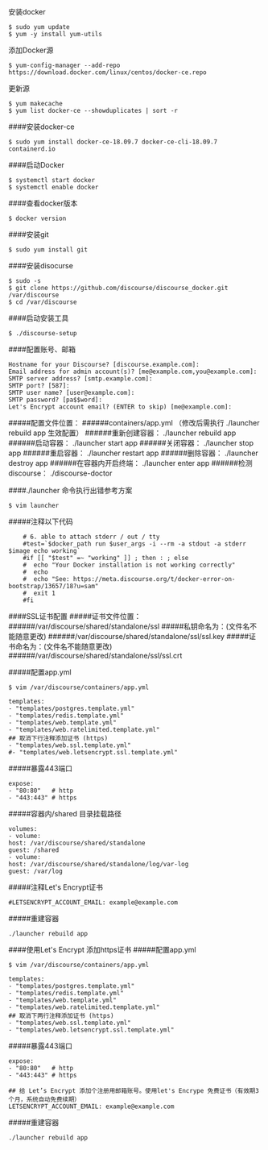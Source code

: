 安装docker
```
$ sudo yum update
$ yum -y install yum-utils
```
添加Docker源
```
$ yum-config-manager --add-repo https://download.docker.com/linux/centos/docker-ce.repo
```
更新源
```
$ yum makecache
$ yum list docker-ce --showduplicates | sort -r
```
####安装docker-ce
```
$ sudo yum install docker-ce-18.09.7 docker-ce-cli-18.09.7 containerd.io
```
####启动Docker
```
$ systemctl start docker
$ systemctl enable docker
```
####查看docker版本
```
$ docker version
```
####安装git
```
$ sudo yum install git
```
####安装disocurse
```
$ sudo -s
$ git clone https://github.com/discourse/discourse_docker.git /var/discourse
$ cd /var/discourse
```
####启动安装工具
```
$ ./discourse-setup
```
####配置账号、邮箱
````
Hostname for your Discourse? [discourse.example.com]:
Email address for admin account(s)? [me@example.com,you@example.com]:
SMTP server address? [smtp.example.com]:
SMTP port? [587]:
SMTP user name? [user@example.com]:
SMTP password? [pa$$word]:
Let's Encrypt account email? (ENTER to skip) [me@example.com]:
````

#####配置文件位置：
######containers/app.yml  （修改后需执行 ./launcher rebuild app 生效配置）
######重新创建容器：  ./launcher rebuild app
######启动容器：  ./launcher start app
######关闭容器：  ./launcher stop app
######重启容器：  ./launcher restart app
######删除容器：  ./launcher destroy app
######在容器内开启终端： ./launcher enter app
######检测 discourse：   ./discourse-doctor

####./launcher 命令执行出错参考方案
```
$ vim launcher
```
#####注释以下代码
```
    # 6. able to attach stderr / out / tty
    #test=`$docker_path run $user_args -i --rm -a stdout -a stderr $image echo working`
    #if [[ "$test" =~ "working" ]] ; then : ; else
    #  echo "Your Docker installation is not working correctly"
    #  echo
    #  echo "See: https://meta.discourse.org/t/docker-error-on-bootstrap/13657/18?u=sam"
    #  exit 1
    #fi
```

####SSL证书配置
#####证书文件位置：
######/var/discourse/shared/standalone/ssl
#####私钥命名为：(文件名不能随意更改)
######/var/discourse/shared/standalone/ssl/ssl.key
#####证书命名为：(文件名不能随意更改)
######/var/discourse/shared/standalone/ssl/ssl.crt


#####配置app.yml
```
$ vim /var/discourse/containers/app.yml
```
```
templates:
- "templates/postgres.template.yml"
- "templates/redis.template.yml"
- "templates/web.template.yml"
- "templates/web.ratelimited.template.yml"
## 取消下行注释添加证书 (https)
- "templates/web.ssl.template.yml"
#- "templates/web.letsencrypt.ssl.template.yml"
```

#####暴露443端口
```
expose:
- "80:80"   # http
- "443:443" # https
```

#####容器内/shared 目录挂载路径
```
volumes:
- volume:
host: /var/discourse/shared/standalone
guest: /shared
- volume:
host: /var/discourse/shared/standalone/log/var-log
guest: /var/log
```
#####注释Let's Encrypt证书
```
#LETSENCRYPT_ACCOUNT_EMAIL: example@example.com
```
#####重建容器
```
./launcher rebuild app
```


####使用Let's Encrypt 添加https证书
#####配置app.yml
```
$ vim /var/discourse/containers/app.yml
```
```
templates:
- "templates/postgres.template.yml"
- "templates/redis.template.yml"
- "templates/web.template.yml"
- "templates/web.ratelimited.template.yml"
## 取消下两行注释添加证书 (https)
- "templates/web.ssl.template.yml"
- "templates/web.letsencrypt.ssl.template.yml"
```

#####暴露443端口
```
expose:
- "80:80"   # http
- "443:443" # https
```
```
## 给 Let’s Encrypt 添加个注册用邮箱账号。使用let's Encrype 免费证书（有效期3个月，系统自动免费续期）
LETSENCRYPT_ACCOUNT_EMAIL: example@example.com
```
#####重建容器
```
./launcher rebuild app
```
